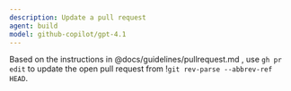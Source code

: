 ```yaml
---
description: Update a pull request
agent: build
model: github-copilot/gpt-4.1
---
```


Based on the instructions in @docs/guidelines/pullrequest.md , use `gh pr edit`
to update the open pull request from !`git rev-parse --abbrev-ref HEAD`.
